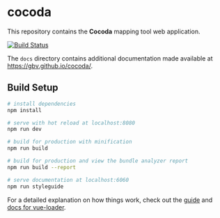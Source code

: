 # cocoda

This repository contains the **Cocoda** mapping tool web application.

[![Build Status](https://travis-ci.org/gbv/cocoda.svg?branch=master)](https://travis-ci.org/gbv/cocoda)

The `docs` directory contains additional documentation made available at <https://gbv.github.io/cocoda/>.

## Build Setup

``` bash
# install dependencies
npm install

# serve with hot reload at localhost:8080
npm run dev

# build for production with minification
npm run build

# build for production and view the bundle analyzer report
npm run build --report

# serve documentation at localhost:6060
npm run styleguide
```

For a detailed explanation on how things work, check out the [guide](http://vuejs-templates.github.io/webpack/) and [docs for vue-loader](http://vuejs.github.io/vue-loader).

